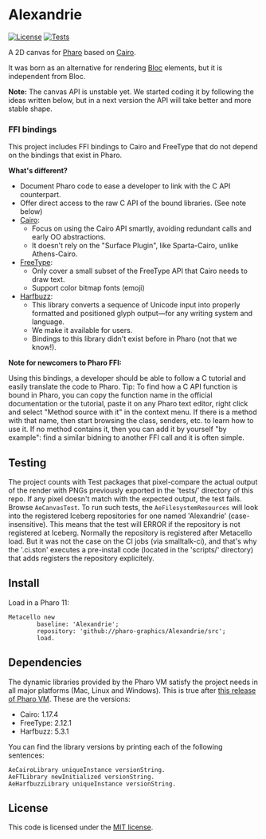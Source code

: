 # Alexandrie

[![License](https://img.shields.io/github/license/pharo-graphics/Alexandrie.svg)](./LICENSE)
[![Tests](https://github.com/pharo-graphics/Alexandrie/actions/workflows/test.yml/badge.svg)](https://github.com/pharo-graphics/Alexandrie/actions/workflows/test.yml)

A 2D canvas for [Pharo](https://pharo.org/) based on [Cairo](https://www.cairographics.org).

It was born as an alternative for rendering [Bloc](https://github.com/pharo-graphics/Bloc) elements, but it is independent from Bloc.

**Note:** The canvas API is unstable yet. We started coding it by following the ideas written below, but in a next version the API will take better and more stable shape.

### FFI bindings

This project includes FFI bindings to Cairo and FreeType that do not depend on the bindings that exist in Pharo. 

**What's different?**

- Document Pharo code to ease a developer to link with the C API counterpart. 
- Offer direct access to the raw C API of the bound libraries. (See note below)
- [Cairo](https://gitlab.freedesktop.org/cairo/cairo): 
  - Focus on using the Cairo API smartly, avoiding redundant calls and early OO abstractions.
  - It doesn't rely on the "Surface Plugin", like Sparta-Cairo, unlike Athens-Cairo.
- [FreeType](https://freetype.org/):
  - Only cover a small subset of the FreeType API that Cairo needs to draw text.
  - Support color bitmap fonts (emoji)
- [Harfbuzz](https://harfbuzz.github.io/):
  - This library converts a sequence of Unicode input into properly formatted and positioned glyph output—for any writing system and language.
  - We make it available for users.
  - Bindings to this library didn't exist before in Pharo (not that we know!).


**Note for newcomers to Pharo FFI:**

Using this bindings, a developer should be able to follow a C tutorial and easily translate the code to Pharo.
Tip: To find how a C API function is bound in Pharo, you can copy the function name in the official documentation or the tutorial, paste it on any Pharo text editor, right click and select "Method source with it" in the context menu. If there is a method with that name, then start browsing the class, senders, etc. to learn how to use it. If no method contains it, then you can add it by yourself "by example": find a similar bidning to another FFI call and it is often simple.


## Testing

The project counts with Test packages that pixel-compare the actual output of the render with PNGs previously exported in the 'tests/' directory of this repo. If any pixel doesn't match with the expected output, the test fails. Browse `AeCanvasTest`. To run such tests, the `AeFilesystemResources` will look into the registered Iceberg repositories for one named 'Alexandrie' (case-insensitive). This means that the test will ERROR if the repository is not registered at Iceberg. Normally the repository is registered after Metacello load. But it was not the case on the CI jobs (via smalltalk-ci), and that's why the '.ci.ston' executes a pre-install code (located in the 'scripts/' directory) that adds registers the repository explicitely.


## Install

Load in a Pharo 11:

```smalltalk
Metacello new
        baseline: 'Alexandrie';
        repository: 'github://pharo-graphics/Alexandrie/src';
        load.
```

## Dependencies

The dynamic libraries provided by the Pharo VM satisfy the project needs in all major platforms (Mac, Linux and Windows). This is true after [this release of Pharo VM](https://github.com/pharo-project/pharo-vm/releases/tag/v9.0.21). These are the versions:
- Cairo: 1.17.4
- FreeType: 2.12.1
- Harfbuzz: 5.3.1

You can find the library versions by printing each of the following sentences:
```
AeCairoLibrary uniqueInstance versionString.
AeFTLibrary newInitialized versionString.
AeHarfbuzzLibrary uniqueInstance versionString.
```

## License

This code is licensed under the [MIT license](./LICENSE).
